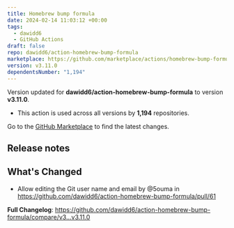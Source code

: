 ```yaml
---
title: Homebrew bump formula
date: 2024-02-14 11:03:12 +00:00
tags:
  - dawidd6
  - GitHub Actions
draft: false
repo: dawidd6/action-homebrew-bump-formula
marketplace: https://github.com/marketplace/actions/homebrew-bump-formula
version: v3.11.0
dependentsNumber: "1,194"
---
```



Version updated for **dawidd6/action-homebrew-bump-formula** to version **v3.11.0**.
- This action is used across all versions by **1,194** repositories.

Go to the [GitHub Marketplace](https://github.com/marketplace/actions/homebrew-bump-formula) to find the latest changes.

## Release notes

## What's Changed
* Allow editing the Git user name and email by @5ouma in https://github.com/dawidd6/action-homebrew-bump-formula/pull/61


**Full Changelog**: https://github.com/dawidd6/action-homebrew-bump-formula/compare/v3...v3.11.0
